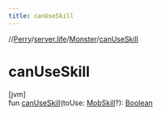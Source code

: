 ```yaml
---
title: canUseSkill
---
```

//[Perry](../../../index.html)/[server.life](../index.html)/[Monster](index.html)/[canUseSkill](can-use-skill.html)



# canUseSkill



[jvm]\
fun [canUseSkill](can-use-skill.html)(toUse: [MobSkill](../-mob-skill/index.html)?): [Boolean](https://kotlinlang.org/api/latest/jvm/stdlib/kotlin/-boolean/index.html)




